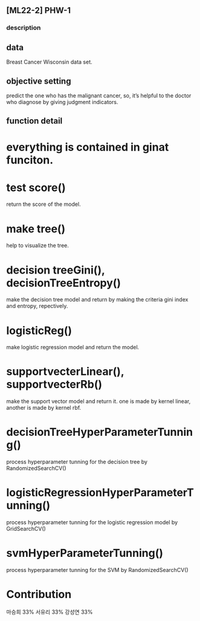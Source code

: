 ## [ML22-2] PHW-1

### description

## data
Breast Cancer Wisconsin data set.

## objective setting
predict the one who has the malignant cancer, so, it’s helpful to the doctor who diagnose by giving judgment indicators.

## function detail
# everything is contained in ginat funciton.
# test score()
return the score of the model.

# make tree()
help to visualize the tree.

# decision treeGini(), decisionTreeEntropy()
make the decision tree model and return by making the criteria gini index and entropy, repectively.

# logisticReg()
make logistic regression model and return the model.

# supportvecterLinear(), supportvecterRb()
make the support vector model and return it. one is made by kernel linear, another is made by kernel rbf.

# decisionTreeHyperParameterTunning()
process hyperparameter tunning for the decision tree by RandomizedSearchCV()

# logisticRegressionHyperParameterTunning()
process hyperparameter tunning for the logistic regression model by GridSearchCV()

# svmHyperParameterTunning()
process hyperparameter tunning for the SVM by RandomizedSearchCV()

# Contribution
마승희 33%
서유리 33%
강성연 33%
